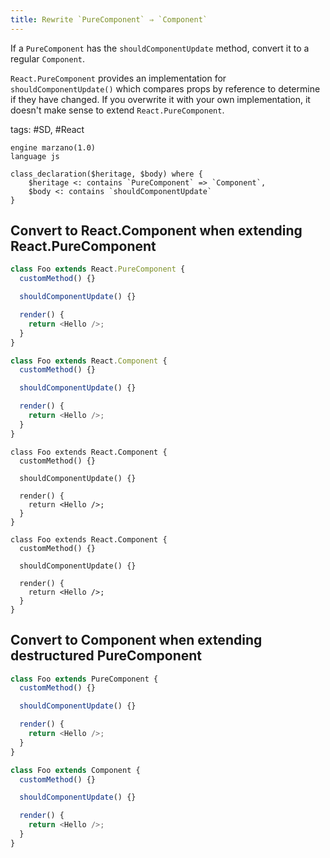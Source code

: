 ```yaml
---
title: Rewrite `PureComponent` ⇒ `Component`
---
```


If a `PureComponent` has the `shouldComponentUpdate` method, convert it to a regular `Component`.

`React.PureComponent` provides an implementation for `shouldComponentUpdate()` which compares props by reference to determine if they have changed.
If you overwrite it with your own implementation, it doesn't make sense to extend `React.PureComponent`.

tags: #SD, #React

```grit
engine marzano(1.0)
language js

class_declaration($heritage, $body) where {
    $heritage <: contains `PureComponent` => `Component`,
    $body <: contains `shouldComponentUpdate`
}
```

## Convert to React.Component when extending React.PureComponent

```javascript
class Foo extends React.PureComponent {
  customMethod() {}

  shouldComponentUpdate() {}

  render() {
    return <Hello />;
  }
}

class Foo extends React.Component {
  customMethod() {}

  shouldComponentUpdate() {}

  render() {
    return <Hello />;
  }
}
```

```
class Foo extends React.Component {
  customMethod() {}

  shouldComponentUpdate() {}

  render() {
    return <Hello />;
  }
}

class Foo extends React.Component {
  customMethod() {}

  shouldComponentUpdate() {}

  render() {
    return <Hello />;
  }
}
```

## Convert to Component when extending destructured PureComponent

```javascript
class Foo extends PureComponent {
  customMethod() {}

  shouldComponentUpdate() {}

  render() {
    return <Hello />;
  }
}
```

```typescript
class Foo extends Component {
  customMethod() {}

  shouldComponentUpdate() {}

  render() {
    return <Hello />;
  }
}
```
